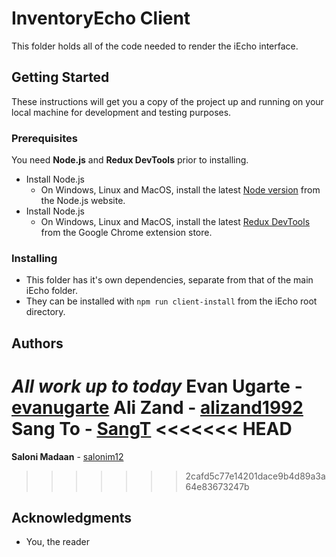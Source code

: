 ﻿# InventoryEcho Client
This folder holds all of the code needed to render the iEcho interface.

## Getting Started

These instructions will get you a copy of the project up and running on your local machine for development and testing purposes.

### Prerequisites
You need **Node.js** and **Redux DevTools** prior to installing.
* Install Node.js
    * On Windows, Linux and MacOS, install the latest [Node version](https://nodejs.org/en/download/) from the Node.js website. 
* Install Node.js
    * On Windows, Linux and MacOS, install the latest [Redux DevTools](https://chrome.google.com/webstore/detail/redux-devtools/lmhkpmbekcpmknklioeibfkpmmfibljd?hl=en) from the Google Chrome extension store.

### Installing

* This folder has it's own dependencies, separate from that of the main iEcho folder.
* They can be installed with `npm run client-install` from the iEcho root directory.


## Authors

*All work up to today*
**Evan Ugarte** - [evanugarte](https://github.com/evanugarte)
**Ali Zand** - [alizand1992](https://github.com/alizand1992)
**Sang To** - [SangT](https://github.com/SangT)
<<<<<<< HEAD
=======
**Saloni Madaan** - [salonim12](https://github.com/salonim12)
>>>>>>> 2cafd5c77e14201dace9b4d89a3a64e83673247b

## Acknowledgments

* You, the reader